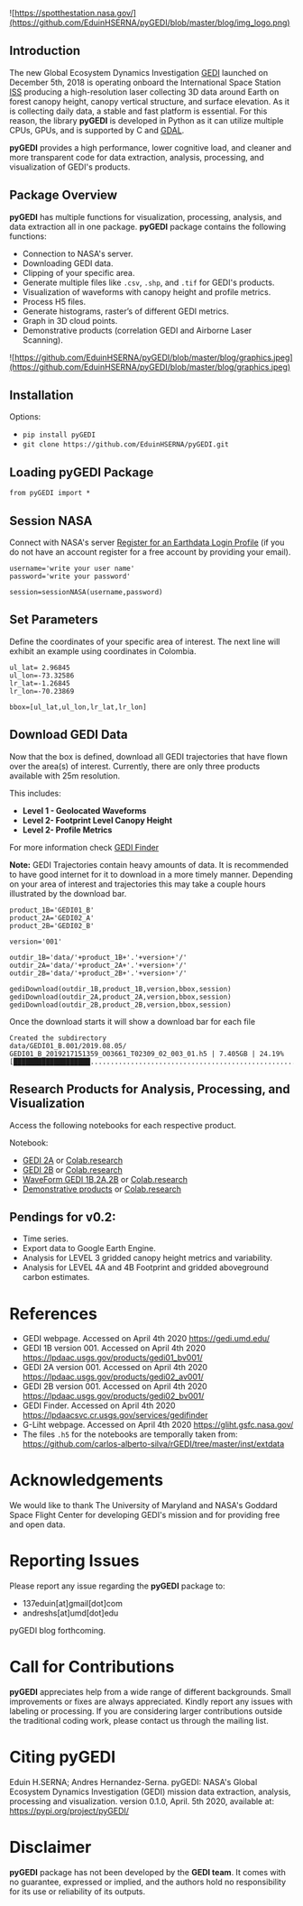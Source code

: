 ![https://spotthestation.nasa.gov/](https://github.com/EduinHSERNA/pyGEDI/blob/master/blog/img_logo.png)

## Introduction
The new Global Ecosystem Dynamics Investigation [GEDI](https://gedi.umd.edu/) launched on December 5th, 2018 is operating onboard the International Space Station [ISS](https://spotthestation.nasa.gov/) producing a high-resolution laser collecting 3D data around Earth on forest canopy height, canopy vertical structure, and surface elevation. As it is collecting daily data, a stable and fast platform is essential. For this reason, the library __pyGEDI__ is developed in Python as it can utilize multiple CPUs, GPUs, and is supported by C and [GDAL](https://github.com/OSGeo/gdal). 

__pyGEDI__ provides a high performance, lower cognitive load, and cleaner and more transparent code for data extraction, analysis, processing, and visualization of GEDI's products.

## Package Overview 
__pyGEDI__ has multiple functions for visualization, processing, analysis, and data extraction all in one package. __pyGEDI__ package contains the following functions:  
- Connection to NASA's server.  
- Downloading GEDI data.   
- Clipping of your specific area.  
- Generate multiple files like `.csv`, `.shp`, and `.tif` for GEDI's products.  
- Visualization of waveforms with canopy height and profile metrics.  
- Process H5 files.  
- Generate histograms, raster’s of different GEDI metrics.  
- Graph in 3D cloud points.  
- Demonstrative products (correlation GEDI and Airborne Laser Scanning).

![https://github.com/EduinHSERNA/pyGEDI/blob/master/blog/graphics.jpeg](https://github.com/EduinHSERNA/pyGEDI/blob/master/blog/graphics.jpeg)


## Installation  

Options:  
- `pip install pyGEDI`  
- `git clone https://github.com/EduinHSERNA/pyGEDI.git`  

## Loading pyGEDI Package
`from pyGEDI import *`
## Session NASA  
Connect with NASA's server [Register for an Earthdata Login Profile](https://urs.earthdata.nasa.gov/users/new) (if you do not have an account register for a free account by providing your email).  
```
username='write your user name'
password='write your password'

session=sessionNASA(username,password)
```
## Set Parameters  
Define the coordinates of your specific area of interest. The next line will exhibit an example using coordinates in Colombia.
```  
ul_lat= 2.96845  
ul_lon=-73.32586
lr_lat=-1.26845
lr_lon=-70.23869  

bbox=[ul_lat,ul_lon,lr_lat,lr_lon]
```
## Download GEDI Data  
Now that the box is defined, download all GEDI trajectories that have flown over the area(s) of interest. Currently, there are only three products available with 25m resolution.  

This includes:  
- **Level 1 - Geolocated Waveforms**
- **Level 2- Footprint Level Canopy Height**  
- **Level 2- Profile Metrics**  

For more information check [GEDI Finder](https://lpdaacsvc.cr.usgs.gov/services/gedifinder)  

**Note:** GEDI Trajectories contain heavy amounts of data. It is recommended to have good internet for it to download in a more timely manner. Depending on your area of interest and trajectories this may take a couple hours illustrated by the download bar.
```
product_1B='GEDI01_B'
product_2A='GEDI02_A'
product_2B='GEDI02_B'

version='001'

outdir_1B='data/'+product_1B+'.'+version+'/'
outdir_2A='data/'+product_2A+'.'+version+'/'
outdir_2B='data/'+product_2B+'.'+version+'/'

gediDownload(outdir_1B,product_1B,version,bbox,session)
gediDownload(outdir_2A,product_2A,version,bbox,session)
gediDownload(outdir_2B,product_2B,version,bbox,session)
```
Once the download starts it will show a download bar for each file

```
Created the subdirectory   
data/GEDI01_B.001/2019.08.05/
GEDI01_B_2019217151359_O03661_T02309_02_003_01.h5 | 7.405GB | 24.19%   
[███████████████████......................................................]
```

## Research Products for Analysis, Processing, and Visualization    
Access the following notebooks for each respective product.

Notebook:
- [GEDI 2A](https://github.com/EduinHSERNA/pyGEDI/blob/master/notebook/GEDI2_A.ipynb) or [Colab.research](https://colab.research.google.com/drive/17yg17WSpZQr_9Aq2yOHUZumbR-ywM39I)
- [GEDI 2B](https://github.com/EduinHSERNA/pyGEDI/blob/master/notebook/GEDI2_B.ipynb) or [Colab.research](https://colab.research.google.com/drive/1KMxx7WdH4t55vHVx61HKRp_97Tc2-Mk4)
- [WaveForm GEDI 1B,2A,2B](https://github.com/EduinHSERNA/pyGEDI/blob/master/notebook/GEDI_Waveforms.ipynb) or [Colab.research](https://colab.research.google.com/drive/1NnG21nC6ubioMI6rnlRtYgjAp6lcMX0q)
- [Demonstrative products](https://github.com/EduinHSERNA/pyGEDI/blob/master/notebook/Demonstrative%20products.ipynb) or  [Colab.research](https://colab.research.google.com/drive/1LMfL0ssvP1jtWZLdKEZAhl9FOgXXkI8B)
  
## Pendings for v0.2:  
- Time series.  
- Export data to Google Earth Engine.
- Analysis for LEVEL 3 gridded canopy height metrics and variability.
- Analysis for LEVEL 4A and 4B Footprint and gridded aboveground carbon estimates.  
  
# References
- GEDI webpage. Accessed on April 4th 2020 https://gedi.umd.edu/  
- GEDI 1B version 001. Accessed on April 4th 2020 https://lpdaac.usgs.gov/products/gedi01_bv001/  
- GEDI 2A version 001. Accessed on April 4th 2020 https://lpdaac.usgs.gov/products/gedi02_av001/  
- GEDI 2B version 001. Accessed on April 4th 2020 https://lpdaac.usgs.gov/products/gedi02_bv001/  
- GEDI Finder. Accessed on April 4th 2020 https://lpdaacsvc.cr.usgs.gov/services/gedifinder  
- G-Liht webpage. Accessed on April 4th 2020 https://gliht.gsfc.nasa.gov/  
- The files `.h5` for the notebooks are temporally taken from: https://github.com/carlos-alberto-silva/rGEDI/tree/master/inst/extdata   

# Acknowledgements
We would like to thank The University of Maryland and NASA's Goddard Space Flight Center for developing GEDI's mission and for providing free and open data.

# Reporting Issues
Please report any issue regarding the __pyGEDI__ package to:  

- 137eduin[at]gmail[dot]com  
- andreshs[at]umd[dot]edu

pyGEDI blog forthcoming.

# Call for Contributions
__pyGEDI__ appreciates help from a wide range of different backgrounds. Small improvements or fixes are always appreciated. Kindly report any issues with labeling or processing. If you are considering larger contributions outside the traditional coding work, please contact us through the mailing list.


# Citing pyGEDI
Eduin H.SERNA; Andres Hernandez-Serna. pyGEDI: NASA's Global Ecosystem Dynamics Investigation (GEDI) mission data extraction, analysis, processing and visualization. version 0.1.0, April. 5th 2020, available at: https://pypi.org/project/pyGEDI/


# Disclaimer
__pyGEDI__ package has not been developed by the __GEDI team__. It comes with no guarantee, expressed or implied, and the authors hold no responsibility for its use or reliability of its outputs.

